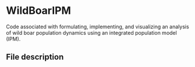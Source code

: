 # WildBoarIPM
Code associated with formulating, implementing, and visualizing an analysis of wild boar population dynamics using an integrated population model (IPM).

## File description
